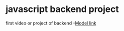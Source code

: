 # javascript backend project

first video or project of backend -[Model link](https://app.eraser.io/workspace/YtPqZ1VogxGy1jzIDkzj)
